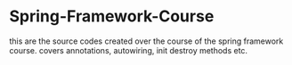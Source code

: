 # Spring-Framework-Course

this are the source codes created over the course of the spring framework course. covers annotations, autowiring, init destroy methods etc.
